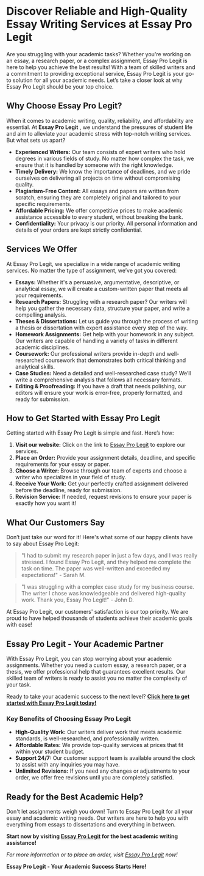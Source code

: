 # Discover Reliable and High-Quality Essay Writing Services at Essay Pro Legit

Are you struggling with your academic tasks? Whether you're working on an essay, a research paper, or a complex assignment, Essay Pro Legit is here to help you achieve the best results! With a team of skilled writers and a commitment to providing exceptional service, Essay Pro Legit is your go-to solution for all your academic needs. Let’s take a closer look at why Essay Pro Legit should be your top choice.

## Why Choose Essay Pro Legit?

When it comes to academic writing, quality, reliability, and affordability are essential. At **Essay Pro Legit** , we understand the pressures of student life and aim to alleviate your academic stress with top-notch writing services. But what sets us apart?

- **Experienced Writers:** Our team consists of expert writers who hold degrees in various fields of study. No matter how complex the task, we ensure that it is handled by someone with the right knowledge.
- **Timely Delivery:** We know the importance of deadlines, and we pride ourselves on delivering all projects on time without compromising quality.
- **Plagiarism-Free Content:** All essays and papers are written from scratch, ensuring they are completely original and tailored to your specific requirements.
- **Affordable Pricing:** We offer competitive prices to make academic assistance accessible to every student, without breaking the bank.
- **Confidentiality:** Your privacy is our priority. All personal information and details of your orders are kept strictly confidential.

## Services We Offer

At Essay Pro Legit, we specialize in a wide range of academic writing services. No matter the type of assignment, we’ve got you covered:

- **Essays:** Whether it's a persuasive, argumentative, descriptive, or analytical essay, we will create a custom-written paper that meets all your requirements.
- **Research Papers:** Struggling with a research paper? Our writers will help you gather the necessary data, structure your paper, and write a compelling analysis.
- **Theses & Dissertations:** Let us guide you through the process of writing a thesis or dissertation with expert assistance every step of the way.
- **Homework Assignments:** Get help with your homework in any subject. Our writers are capable of handling a variety of tasks in different academic disciplines.
- **Coursework:** Our professional writers provide in-depth and well-researched coursework that demonstrates both critical thinking and analytical skills.
- **Case Studies:** Need a detailed and well-researched case study? We’ll write a comprehensive analysis that follows all necessary formats.
- **Editing & Proofreading:** If you have a draft that needs polishing, our editors will ensure your work is error-free, properly formatted, and ready for submission.

## How to Get Started with Essay Pro Legit

Getting started with Essay Pro Legit is simple and fast. Here’s how:

1. **Visit our website:** Click on the link to [Essay Pro Legit](https://tinyurl.com/topessay?keyword=essay+pro+legit) to explore our services.
2. **Place an Order:** Provide your assignment details, deadline, and specific requirements for your essay or paper.
3. **Choose a Writer:** Browse through our team of experts and choose a writer who specializes in your field of study.
4. **Receive Your Work:** Get your perfectly crafted assignment delivered before the deadline, ready for submission.
5. **Revision Service:** If needed, request revisions to ensure your paper is exactly how you want it!

## What Our Customers Say

Don’t just take our word for it! Here's what some of our happy clients have to say about Essay Pro Legit:

> "I had to submit my research paper in just a few days, and I was really stressed. I found Essay Pro Legit, and they helped me complete the task on time. The paper was well-written and exceeded my expectations!" - Sarah M.

> "I was struggling with a complex case study for my business course. The writer I chose was knowledgeable and delivered high-quality work. Thank you, Essay Pro Legit!" - John D.

At Essay Pro Legit, our customers' satisfaction is our top priority. We are proud to have helped thousands of students achieve their academic goals with ease!

## Essay Pro Legit - Your Academic Partner

With Essay Pro Legit, you can stop worrying about your academic assignments. Whether you need a custom essay, a research paper, or a thesis, we offer professional help that guarantees excellent results. Our skilled team of writers is ready to assist you no matter the complexity of your task.

Ready to take your academic success to the next level? [**Click here to get started with Essay Pro Legit today!**](https://tinyurl.com/topessay?keyword=essay+pro+legit)

### Key Benefits of Choosing Essay Pro Legit

- **High-Quality Work:** Our writers deliver work that meets academic standards, is well-researched, and professionally written.
- **Affordable Rates:** We provide top-quality services at prices that fit within your student budget.
- **Support 24/7:** Our customer support team is available around the clock to assist with any inquiries you may have.
- **Unlimited Revisions:** If you need any changes or adjustments to your order, we offer free revisions until you are completely satisfied.

## Ready for the Best Academic Help?

Don't let assignments weigh you down! Turn to Essay Pro Legit for all your essay and academic writing needs. Our writers are here to help you with everything from essays to dissertations and everything in between.

**Start now by visiting [Essay Pro Legit](https://tinyurl.com/topessay?keyword=essay+pro+legit) for the best academic writing assistance!**

_For more information or to place an order, visit [Essay Pro Legit](https://tinyurl.com/topessay?keyword=essay+pro+legit) now!_

**Essay Pro Legit - Your Academic Success Starts Here!**

